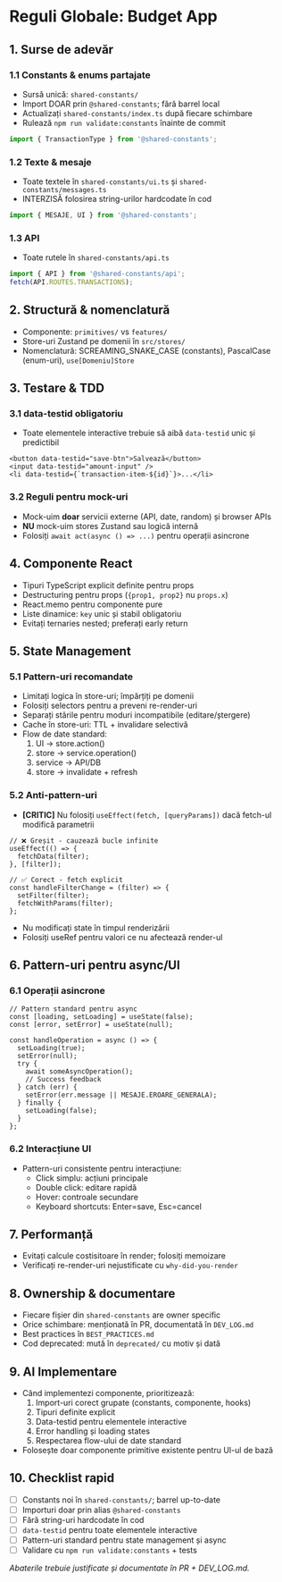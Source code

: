 # Reguli Globale: Budget App

## 1. Surse de adevăr

### 1.1 Constants & enums partajate
- Sursă unică: `shared-constants/`
- Import DOAR prin `@shared-constants`; fără barrel local
- Actualizați `shared-constants/index.ts` după fiecare schimbare
- Rulează `npm run validate:constants` înainte de commit
```ts
import { TransactionType } from '@shared-constants';
```

### 1.2 Texte & mesaje
- Toate textele în `shared-constants/ui.ts` și `shared-constants/messages.ts`
- INTERZISĂ folosirea string-urilor hardcodate în cod
```ts
import { MESAJE, UI } from '@shared-constants';
```

### 1.3 API
- Toate rutele în `shared-constants/api.ts`
```ts
import { API } from '@shared-constants/api';
fetch(API.ROUTES.TRANSACTIONS);
```

## 2. Structură & nomenclatură
- Componente: `primitives/` vs `features/`
- Store-uri Zustand pe domenii în `src/stores/`
- Nomenclatură: SCREAMING_SNAKE_CASE (constants), PascalCase (enum-uri), `use[Domeniu]Store`

## 3. Testare & TDD

### 3.1 data-testid obligatoriu
- Toate elementele interactive trebuie să aibă `data-testid` unic și predictibil
```tsx
<button data-testid="save-btn">Salvează</button>
<input data-testid="amount-input" />
<li data-testid={`transaction-item-${id}`}>...</li>
```

### 3.2 Reguli pentru mock-uri
- Mock-uim **doar** servicii externe (API, date, random) și browser APIs
- **NU** mock-uim stores Zustand sau logică internă
- Folosiți `await act(async () => ...)` pentru operații asincrone

## 4. Componente React
- Tipuri TypeScript explicit definite pentru props
- Destructuring pentru props (`{prop1, prop2}` nu `props.x`)
- React.memo pentru componente pure
- Liste dinamice: `key` unic și stabil obligatoriu
- Evitați ternaries nested; preferați early return

## 5. State Management 

### 5.1 Pattern-uri recomandate
- Limitați logica în store-uri; împărțiți pe domenii
- Folosiți selectors pentru a preveni re-render-uri
- Separați stările pentru moduri incompatibile (editare/ștergere)
- Cache în store-uri: TTL + invalidare selectivă
- Flow de date standard:
  1. UI → store.action()
  2. store → service.operation()
  3. service → API/DB
  4. store → invalidate + refresh

### 5.2 Anti-pattern-uri
- **[CRITIC]** Nu folosiți `useEffect(fetch, [queryParams])` dacă fetch-ul modifică parametrii
```tsx
// ❌ Greșit - cauzează bucle infinite
useEffect(() => {
  fetchData(filter);
}, [filter]);

// ✅ Corect - fetch explicit
const handleFilterChange = (filter) => {
  setFilter(filter);
  fetchWithParams(filter);
};
```
- Nu modificați state în timpul renderizării
- Folosiți useRef pentru valori ce nu afectează render-ul

## 6. Pattern-uri pentru async/UI

### 6.1 Operații asincrone
```tsx
// Pattern standard pentru async
const [loading, setLoading] = useState(false);
const [error, setError] = useState(null);

const handleOperation = async () => {
  setLoading(true);
  setError(null);
  try {
    await someAsyncOperation();
    // Success feedback
  } catch (err) {
    setError(err.message || MESAJE.EROARE_GENERALA);
  } finally {
    setLoading(false);
  }
};
```

### 6.2 Interacțiune UI
- Pattern-uri consistente pentru interacțiune:
  - Click simplu: acțiuni principale
  - Double click: editare rapidă
  - Hover: controale secundare
  - Keyboard shortcuts: Enter=save, Esc=cancel

## 7. Performanță
- Evitați calcule costisitoare în render; folosiți memoizare
- Verificați re-render-uri nejustificate cu `why-did-you-render`

## 8. Ownership & documentare
- Fiecare fișier din `shared-constants` are owner specific
- Orice schimbare: menționată în PR, documentată în `DEV_LOG.md`
- Best practices în `BEST_PRACTICES.md`
- Cod deprecated: mută în `deprecated/` cu motiv și dată

## 9. AI Implementare
- Când implementezi componente, prioritizează:
  1. Import-uri corect grupate (constants, componente, hooks)
  2. Tipuri definite explicit
  3. Data-testid pentru elementele interactive
  4. Error handling și loading states
  5. Respectarea flow-ului de date standard
- Folosește doar componente primitive existente pentru UI-ul de bază

## 10. Checklist rapid
- [ ] Constants noi în `shared-constants/`; barrel up-to-date
- [ ] Importuri doar prin alias `@shared-constants`
- [ ] Fără string-uri hardcodate în cod
- [ ] `data-testid` pentru toate elementele interactive
- [ ] Pattern-uri standard pentru state management și async
- [ ] Validare cu `npm run validate:constants` + tests

_Abaterile trebuie justificate și documentate în PR + DEV_LOG.md._